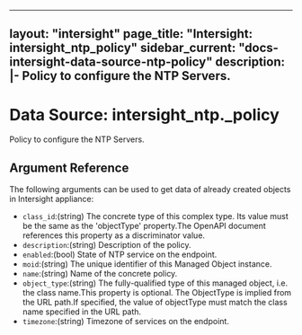 
---
layout: "intersight"
page_title: "Intersight: intersight_ntp_policy"
sidebar_current: "docs-intersight-data-source-ntp-policy"
description: |-
Policy to configure the NTP Servers.
---

# Data Source: intersight_ntp._policy
Policy to configure the NTP Servers.
## Argument Reference
The following arguments can be used to get data of already created objects in Intersight appliance:
* `class_id`:(string) The concrete type of this complex type. Its value must be the same as the 'objectType' property.The OpenAPI document references this property as a discriminator value. 
* `description`:(string) Description of the policy. 
* `enabled`:(bool) State of NTP service on the endpoint. 
* `moid`:(string) The unique identifier of this Managed Object instance. 
* `name`:(string) Name of the concrete policy. 
* `object_type`:(string) The fully-qualified type of this managed object, i.e. the class name.This property is optional. The ObjectType is implied from the URL path.If specified, the value of objectType must match the class name specified in the URL path. 
* `timezone`:(string) Timezone of services on the endpoint. 
